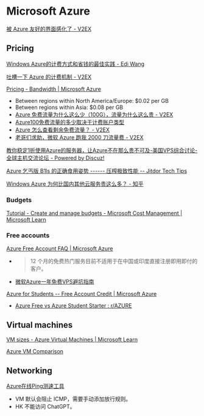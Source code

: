 # Microsoft Azure
[被 Azure 友好的界面感化了 - V2EX](https://v2ex.com/t/504511)

## Pricing
[Windows Azure的计费方式和省钱的最佳实践 - Edi Wang](https://edi.wang/post/2014/1/8/windows-azure-billing-and-saving)

[吐槽一下 Azure 的计费机制 - V2EX](https://cn.v2ex.com/t/720409)

[Pricing - Bandwidth | Microsoft Azure](https://azure.microsoft.com/en-us/pricing/details/bandwidth/)
- Between regions within North America/Europe: $0.02 per GB
- Between regions within Asia: $0.08 per GB
- [Azure 免费流量为什么这么少（100G），流量为什么这么贵 - V2EX](https://www.v2ex.com/t/871776)
- [Azure100免费流量的多少取决于计费账户类型](https://www.nodeseek.com/post-27943-1)
- [Azure 怎么查看剩余免费流量？ - V2EX](https://www.v2ex.com/t/894957)
- [老哥们求助，微软 Azure 跑我 2000 刀流量费 - V2EX](https://www.v2ex.com/t/577001)

[教你稳定1折使用Azure的服务器，让Azure不在那么贵不可及-美国VPS综合讨论-全球主机交流论坛 - Powered by Discuz!](https://hostloc.com/thread-1182352-1-1.html)

[Azure 乞丐版 B1ls 的正确食用姿势 ------ 压榨极致性能 -- Jitdor Tech Tips](https://blog.jitdor.com/2020/02/11/azure%E4%B9%9E%E4%B8%90%E7%89%88b1ls%E7%9A%84%E6%AD%A3%E7%A1%AE%E9%A3%9F%E7%94%A8%E5%A7%BF%E5%8A%BF-%E5%8E%8B%E6%A6%A8%E6%9E%81%E8%87%B4%E6%80%A7%E8%83%BD/)

[Windows Azure 为何比国内其他云服务贵这么多？ - 知乎](https://www.zhihu.com/question/36441906)

### Budgets
[Tutorial - Create and manage budgets - Microsoft Cost Management | Microsoft Learn](https://learn.microsoft.com/en-us/azure/cost-management-billing/costs/tutorial-acm-create-budgets?tabs=psbudget)

### Free accounts
[Azure Free Account FAQ | Microsoft Azure](https://azure.microsoft.com/en-us/free/free-account-faq/)
- > 12 个月的免费热门服务目前不适用于在中国或印度直接注册即用即付的客户。
- [微软Azure一年免费VPS避坑指南](https://www.iewb.net/content/html/45.html)

[Azure for Students -- Free Account Credit | Microsoft Azure](https://azure.microsoft.com/en-us/free/students)
- [Azure Free vs Azure Student Starter : r/AZURE](https://www.reddit.com/r/AZURE/comments/iqcn2z/azure_free_vs_azure_student_starter/)

## Virtual machines
[VM sizes - Azure Virtual Machines | Microsoft Learn](https://learn.microsoft.com/en-us/azure/virtual-machines/sizes)

[Azure VM Comparison](https://instances.vantage.sh/azure/)

## Networking
[Azure在线Ping测速工具](https://cloud.feitsui.com/azure)

- VM 默认会阻止 ICMP，需要手动添加放行规则。
- HK 不能访问 ChatGPT。
